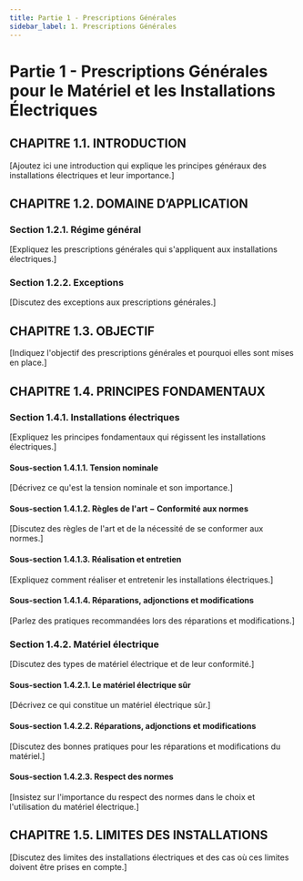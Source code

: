 ```yaml
---
title: Partie 1 - Prescriptions Générales
sidebar_label: 1. Prescriptions Générales
---
```


# Partie 1 - Prescriptions Générales pour le Matériel et les Installations Électriques

## CHAPITRE 1.1. INTRODUCTION
[Ajoutez ici une introduction qui explique les principes généraux des installations électriques et leur importance.]

## CHAPITRE 1.2. DOMAINE D’APPLICATION
### Section 1.2.1. Régime général
[Expliquez les prescriptions générales qui s'appliquent aux installations électriques.]

### Section 1.2.2. Exceptions
[Discutez des exceptions aux prescriptions générales.]

## CHAPITRE 1.3. OBJECTIF
[Indiquez l'objectif des prescriptions générales et pourquoi elles sont mises en place.]

## CHAPITRE 1.4. PRINCIPES FONDAMENTAUX
### Section 1.4.1. Installations électriques
[Expliquez les principes fondamentaux qui régissent les installations électriques.]

#### Sous-section 1.4.1.1. Tension nominale
[Décrivez ce qu'est la tension nominale et son importance.]

#### Sous-section 1.4.1.2. Règles de l'art − Conformité aux normes
[Discutez des règles de l'art et de la nécessité de se conformer aux normes.]

#### Sous-section 1.4.1.3. Réalisation et entretien
[Expliquez comment réaliser et entretenir les installations électriques.]

#### Sous-section 1.4.1.4. Réparations, adjonctions et modifications
[Parlez des pratiques recommandées lors des réparations et modifications.]

### Section 1.4.2. Matériel électrique
[Discutez des types de matériel électrique et de leur conformité.]

#### Sous-section 1.4.2.1. Le matériel électrique sûr
[Décrivez ce qui constitue un matériel électrique sûr.]

#### Sous-section 1.4.2.2. Réparations, adjonctions et modifications
[Discutez des bonnes pratiques pour les réparations et modifications du matériel.]

#### Sous-section 1.4.2.3. Respect des normes
[Insistez sur l'importance du respect des normes dans le choix et l'utilisation du matériel électrique.]

## CHAPITRE 1.5. LIMITES DES INSTALLATIONS
[Discutez des limites des installations électriques et des cas où ces limites doivent être prises en compte.]
